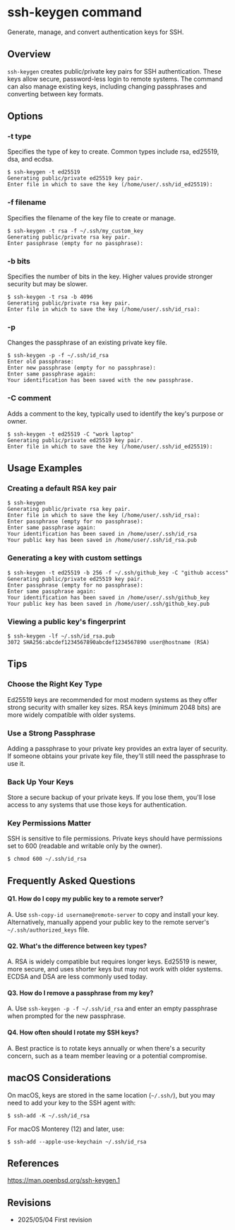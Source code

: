 # ssh-keygen command

Generate, manage, and convert authentication keys for SSH.

## Overview

`ssh-keygen` creates public/private key pairs for SSH authentication. These keys allow secure, password-less login to remote systems. The command can also manage existing keys, including changing passphrases and converting between key formats.

## Options

### **-t type**

Specifies the type of key to create. Common types include rsa, ed25519, dsa, and ecdsa.

```console
$ ssh-keygen -t ed25519
Generating public/private ed25519 key pair.
Enter file in which to save the key (/home/user/.ssh/id_ed25519): 
```

### **-f filename**

Specifies the filename of the key file to create or manage.

```console
$ ssh-keygen -t rsa -f ~/.ssh/my_custom_key
Generating public/private rsa key pair.
Enter passphrase (empty for no passphrase): 
```

### **-b bits**

Specifies the number of bits in the key. Higher values provide stronger security but may be slower.

```console
$ ssh-keygen -t rsa -b 4096
Generating public/private rsa key pair.
Enter file in which to save the key (/home/user/.ssh/id_rsa): 
```

### **-p**

Changes the passphrase of an existing private key file.

```console
$ ssh-keygen -p -f ~/.ssh/id_rsa
Enter old passphrase: 
Enter new passphrase (empty for no passphrase): 
Enter same passphrase again: 
Your identification has been saved with the new passphrase.
```

### **-C comment**

Adds a comment to the key, typically used to identify the key's purpose or owner.

```console
$ ssh-keygen -t ed25519 -C "work laptop"
Generating public/private ed25519 key pair.
Enter file in which to save the key (/home/user/.ssh/id_ed25519): 
```

## Usage Examples

### Creating a default RSA key pair

```console
$ ssh-keygen
Generating public/private rsa key pair.
Enter file in which to save the key (/home/user/.ssh/id_rsa): 
Enter passphrase (empty for no passphrase): 
Enter same passphrase again: 
Your identification has been saved in /home/user/.ssh/id_rsa
Your public key has been saved in /home/user/.ssh/id_rsa.pub
```

### Generating a key with custom settings

```console
$ ssh-keygen -t ed25519 -b 256 -f ~/.ssh/github_key -C "github access"
Generating public/private ed25519 key pair.
Enter passphrase (empty for no passphrase): 
Enter same passphrase again: 
Your identification has been saved in /home/user/.ssh/github_key
Your public key has been saved in /home/user/.ssh/github_key.pub
```

### Viewing a public key's fingerprint

```console
$ ssh-keygen -lf ~/.ssh/id_rsa.pub
3072 SHA256:abcdef1234567890abcdef1234567890 user@hostname (RSA)
```

## Tips

### Choose the Right Key Type

Ed25519 keys are recommended for most modern systems as they offer strong security with smaller key sizes. RSA keys (minimum 2048 bits) are more widely compatible with older systems.

### Use a Strong Passphrase

Adding a passphrase to your private key provides an extra layer of security. If someone obtains your private key file, they'll still need the passphrase to use it.

### Back Up Your Keys

Store a secure backup of your private keys. If you lose them, you'll lose access to any systems that use those keys for authentication.

### Key Permissions Matter

SSH is sensitive to file permissions. Private keys should have permissions set to 600 (readable and writable only by the owner).

```console
$ chmod 600 ~/.ssh/id_rsa
```

## Frequently Asked Questions

#### Q1. How do I copy my public key to a remote server?
A. Use `ssh-copy-id username@remote-server` to copy and install your key. Alternatively, manually append your public key to the remote server's `~/.ssh/authorized_keys` file.

#### Q2. What's the difference between key types?
A. RSA is widely compatible but requires longer keys. Ed25519 is newer, more secure, and uses shorter keys but may not work with older systems. ECDSA and DSA are less commonly used today.

#### Q3. How do I remove a passphrase from my key?
A. Use `ssh-keygen -p -f ~/.ssh/id_rsa` and enter an empty passphrase when prompted for the new passphrase.

#### Q4. How often should I rotate my SSH keys?
A. Best practice is to rotate keys annually or when there's a security concern, such as a team member leaving or a potential compromise.

## macOS Considerations

On macOS, keys are stored in the same location (`~/.ssh/`), but you may need to add your key to the SSH agent with:

```console
$ ssh-add -K ~/.ssh/id_rsa
```

For macOS Monterey (12) and later, use:

```console
$ ssh-add --apple-use-keychain ~/.ssh/id_rsa
```

## References

https://man.openbsd.org/ssh-keygen.1

## Revisions

- 2025/05/04 First revision